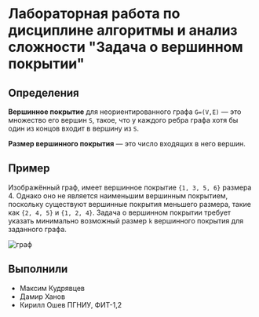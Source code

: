 # Лабораторная работа по дисциплине алгоритмы и анализ сложности "Задача о вершинном покрытии"

## Определения

**Вершинное покрытие** для неориентированного графа `G=(V,E)` — это множество его вершин `S`, 
такое, что у каждого ребра графа хотя бы один из концов входит в вершину из `S`.

**Размер вершинного покрытия** — это число входящих в него вершин.

## Пример
Изображённый граф, имеет вершинное покрытие `{1, 3, 5, 6}` размера 4. 
Однако оно не является наименьшим вершинным покрытием, поскольку существуют вершинные покрытия меньшего размера,
такие как `{2, 4, 5}` и `{1, 2, 4}`.
Задача о вершинном покрытии требует указать минимально возможный размер `k` вершинного покрытия для заданного графа.

![граф](https://upload.wikimedia.org/wikipedia/commons/thumb/5/5b/6n-graf.svg/1280px-6n-graf.svg.png)

## Выполнили
- Максим Кудрявцев
- Дамир Ханов
- Кирилл Ошев
ПГНИУ, ФИТ-1,2
